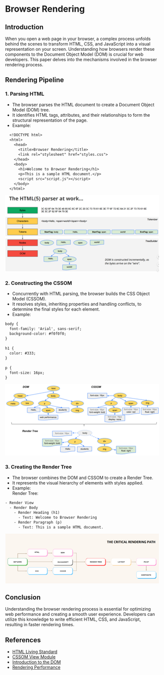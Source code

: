 # Browser Rendering

## Introduction

When you open a web page in your browser, a complex process unfolds behind the scenes to transform HTML, CSS, and JavaScript into a visual representation on your screen. Understanding how browsers render these components to the Document Object Model (DOM) is crucial for web developers. This paper delves into the mechanisms involved in the browser rendering process.

## Rendering Pipeline

### 1. Parsing HTML
- The browser parses the HTML document to create a Document Object Model (DOM) tree.
- It identifies HTML tags, attributes, and their relationships to form the structural representation of the page.
- Example:

```
  <!DOCTYPE html>
  <html>
    <head>
      <title>Browser Rendering</title>
      <link rel="stylesheet" href="styles.css">
    </head>
    <body>
      <h1>Welcome to Browser Rendering</h1>
      <p>This is a sample HTML document.</p>
      <script src="script.js"></script>
    </body>
  </html>
```
![HTML Parsing Example](../images/htmlParsing.png)

### 2. Constructing the CSSOM
- Concurrently with HTML parsing, the browser builds the CSS Object Model (CSSOM).
- It resolves styles, inheriting properties and handling conflicts, to determine the final styles for each element.
- Example:
```
body {
  font-family: 'Arial', sans-serif;
  background-color: #f0f0f0;
}

h1 {
  color: #333;
}

p {
  font-size: 16px;
}
```
![CSSOM Construction Example](../images/cssom.png)

### 3. Creating the Render Tree
- The browser combines the DOM and CSSOM to create a Render Tree.
- It represents the visual hierarchy of elements with styles applied.
- Example: <br>
Render Tree:
```
- Render View
  - Render Body
    - Render Heading (h1)
      - Text: Welcome to Browser Rendering
    - Render Paragraph (p)
      - Text: This is a sample HTML document.
```
![Render Tree Example](../images/Render_Tree.png)

## Conclusion

Understanding the browser rendering process is essential for optimizing web performance and creating a smooth user experience. Developers can utilize this knowledge to write efficient HTML, CSS, and JavaScript, resulting in faster rendering times.

## References

- [HTML Living Standard](https://html.spec.whatwg.org/)
- [CSSOM View Module](https://www.w3.org/TR/cssom-view/)
- [Introduction to the DOM](https://developer.mozilla.org/en-US/docs/Web/API/Document_Object_Model/Introduction)
- [Rendering Performance](https://developers.google.com/web/fundamentals/performance/rendering)
